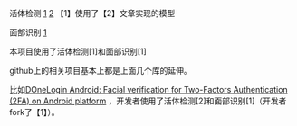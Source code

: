 活体检测
[1](https://github.com/syaringan357/Android-MobileFaceNet-MTCNN-FaceAntiSpoofing)
[2](https://github.com/yaojieliu/CVPR2019-DeepTreeLearningForZeroShotFaceAntispoofing)
【1】使用了【2】文章实现的模型

面部识别
[1](https://github.com/sirius-ai/MobileFaceNet_TF)

本项目使用了活体检测[1]和面部识别[1]

github上的相关项目基本上都是上面几个库的延伸。

比如[DOneLogin Android: Facial verification for Two-Factors Authentication (2FA) on Android platform](https://github.com/dangnh0611/facial_verification_android)
，开发者使用了活体检测[2]和面部识别[1]（开发者fork了【1】）。